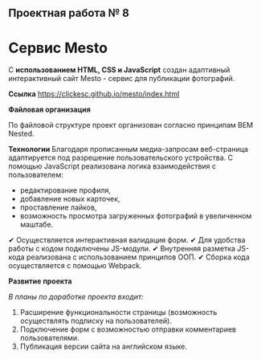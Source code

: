 ## Проектная работа № 8

# Сервис Mesto

С **использованием HTML, CSS и JavaScript** создан адаптивный интерактивный сайт Mesto - сервис для публикации фотографий.

**Ссылка**
https://clickesc.github.io/mesto/index.html

**Файловая организация**

По файловой структуре проект организован согласно принципам BEM Nested.

**Технологии**
Благодаря прописанным медиа-запросам веб-страница адаптируется под разрешение пользовательского устройства.
С помощью JavaScript реализована логика взаимодействия с пользователем:
- редактирование профиля, 
- добавление новых карточек,
- проставление лайков,
- возможность просмотра загруженных фотографий в увеличенном маштабе.

 ✔ Осуществляется интерактивная валидация форм.
 ✔ Для удобства работы с кодом подключены JS-модули.
 ✔ Внутренняя разметка JS-кода реализована с использованием принципов ООП.
 ✔ Сборка кода осуществляется с помощью Webpack.

**Развитие проекта**

_В_ _планы_ _по_ _доработке_ _проекта_ _входит:_
1. Расширение функциональности страницы (возможность осуществлять подписку на пользователей).
2. Подключение форм с возможностью отправки комментариев пользователями.
3. Публикация версии сайта на английском языке.